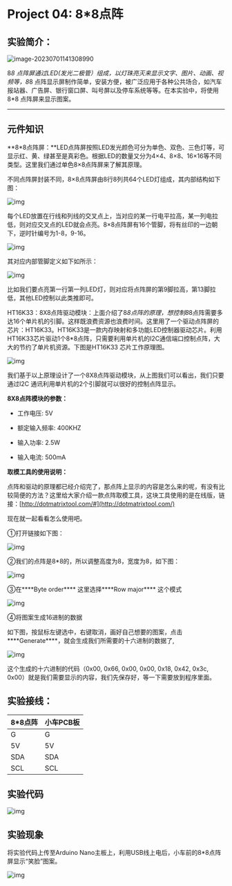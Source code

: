 # Project 04: 8\*8点阵

## 实验简介：

![image-20230701141308990](./img/e372085d11dbc0fef8fb01c10f10c5ba.png)

8*8 点阵屏通过LED(发光二极管）组成，以灯珠亮灭来显示文字、图片、动画、视频等，8*8 点阵显示屏制作简单，安装方便，被广泛应用于各种公共场合，如汽车报站器、广告屏、银行窗口屏、叫号屏以及停车系统等等。在本实验中，将使用8*8 点阵屏来显示图案。

------

## 元件知识

**8\*8点阵屏：**LED点阵屏按照LED发光颜色可分为单色、双色、三色灯等，可显示红、黄、绿甚至是真彩色。根据LED的数量又分为4×4、8×8、16×16等不同类型。这里我们通过单色8×8点阵屏来了解其原理。

不同点阵屏封装不同，8×8点阵屏由8行8列共64个LED灯组成，其内部结构如下图：

![img](./img/468ca6e05b6ea2aa7fc8de0fefb41279.png) 

每个LED放置在行线和列线的交叉点上，当对应的某一行电平拉高，某一列电拉低，则对应交叉点的LED就会点亮。8×8点阵屏有16个管脚，将有丝印的一边朝下，逆时针编号为1-8，9-16。

![img](./img/7dcd8e8777afbce5eb8a13b0094acfae.png) 

其对应内部管脚定义如下如所示：

![img](./img/d8d87f9799ab2765c64976b9d505f2d8.png) 

比如我们要点亮第一行第一列LED灯，则对应将点阵屏的第9脚拉高，第13脚拉低，其他LED控制以此类推即可。

HT16K33：8X8点阵驱动模块：上面介绍了8*8点阵的原理，想控制8*8点阵需要多达16个单片机的引脚。这样既浪费资源也浪费时间。这里用了一个驱动点阵屏的芯片：HT16K33。HT16K33是一款内存映射和多功能LED控制器驱动芯片。利用HT16K33芯片驱动1个8*8点阵，只需要利用单片机的I2C通信端口控制点阵，大大的节约了单片机资源。下图是HT16K33 芯片工作原理图。

![img](./img/cc40a878dba4747ee74ca12fc721c577.jpg) 

我们基于以上原理设计了一个8X8点阵驱动模块，从上图我们可以看出，我们只要通过I2C 通讯利用单片机的2个引脚就可以很好的控制点阵显示。

**8X8点阵模块的参数：**

- 工作电压: 5V  

- 额定输入频率: 400KHZ 

- 输入功率: 2.5W 

- 输入电流: 500mA 

**取模工具的使用说明：**

点阵和驱动的原理都已经介绍完了，那点阵上显示的内容是怎么来的呢，有没有比较简便的方法？这里给大家介绍一款点阵取模工具，这块工具使用的是在线版，链接：[http://dotmatrixtool.com/#](http://dotmatrixtool.com/)

现在就一起看看怎么使用吧。

①打开链接如下图：

![img](./img/89afd416fead663ee51bc77c527b77db.jpg) 

②我们的点阵是8*8的，所以调整高度为8，宽度为8，如下图：

![img](./img/7c59ab3c12b318ff777ed4d8c1802f4d.jpg) 

③在***\*Byte order\**** 这里选择***\*Row major\**** 这个模式

![img](./img/2eafcb3b223fcaa99cd39e1560e9c567.jpg) 

④将图案生成16进制的数据

如下图，按鼠标左键选中，右键取消，画好自己想要的图案，点击***\*Generate\****，就会生成我们所需要的十六进制的数据了,

![img](./img/8216886ff73de29d166d219358df924b.jpg) 

这个生成的十六进制的代码（0x00, 0x66, 0x00, 0x00, 0x18, 0x42, 0x3c, 0x00）就是我们需要显示的内容，我们先保存好，等一下需要放到程序里面。

 

## 实验接线：

 

| 8*8点阵 | 小车PCB板 |
| ------- | --------- |
| G       | G         |
| 5V      | 5V        |
| SDA     | SDA       |
| SCL     | SCL       |



## 实验代码

![img](img/a5f03e28d7cd6d0dda252549171b20a7.png)

## 实验现象

将实验代码上传至Arduino Nano主板上，利用USB线上电后，小车前的8*8点阵屏显示“笑脸”图案。

![img](img/70119ca07a64f469afa4c9f964c163f4.png)
